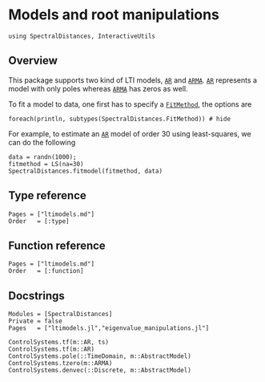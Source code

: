 # Models and root manipulations
```@setup lti
using SpectralDistances, InteractiveUtils
```

## Overview

This package supports two kind of LTI models, [`AR`](@ref) and [`ARMA`](@ref).
[`AR`](@ref) represents a model with only poles whereas [`ARMA`](@ref) has zeros as well.

To fit a model to data, one first has to specify a [`FitMethod`](@ref), the options are
```@example lti
foreach(println, subtypes(SpectralDistances.FitMethod)) # hide
```

For example, to estimate an [`AR`](@ref) model of order 30 using least-squares, we can do the following
```@repl lti
data = randn(1000);
fitmethod = LS(na=30)
SpectralDistances.fitmodel(fitmethod, data)
```

## Type reference
```@index
Pages = ["ltimodels.md"]
Order   = [:type]
```

## Function reference

```@index
Pages = ["ltimodels.md"]
Order   = [:function]
```

## Docstrings
```@autodocs
Modules = [SpectralDistances]
Private = false
Pages   = ["ltimodels.jl","eigenvalue_manipulations.jl"]
```

```@docs
ControlSystems.tf(m::AR, ts)
ControlSystems.tf(m::AR)
ControlSystems.pole(::TimeDomain, m::AbstractModel)
ControlSystems.tzero(m::ARMA)
ControlSystems.denvec(::Discrete, m::AbstractModel)
```
